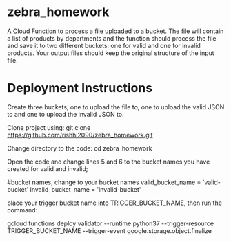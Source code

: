 # zebra_homework
A Cloud Function to process a file uploaded to a bucket. The file will contain a list of products by departments and the function should process the file and save it to two different buckets: one for valid and one for invalid products. Your output files should keep the original structure of the input file.

# Deployment Instructions
Create three buckets, one to upload the file to, one to upload the valid JSON to and one to upload the invalid JSON to.

Clone project using:
git clone https://github.com/rishhi2090/zebra_homework.git

Change directory to the code:
cd zebra_homework

Open the code and change lines 5 and 6 to the bucket names you have created for valid and invalid;

#bucket names, change to your bucket names
valid_bucket_name = 'valid-bucket'
invalid_bucket_name = 'invalid-bucket'

place your trigger bucket name into TRIGGER_BUCKET_NAME, then run the command:

gcloud functions deploy validator --runtime python37 --trigger-resource TRIGGER_BUCKET_NAME --trigger-event google.storage.object.finalize
